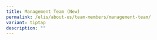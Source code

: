 ```yaml
---
title: Management Team (New)
permalink: /elis/about-us/team-members/management-team/
variant: tiptap
description: ""
---
```

